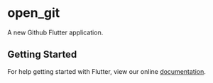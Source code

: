# open_git

A new Github Flutter application.

## Getting Started

For help getting started with Flutter, view our online
[documentation](https://flutter.io/).
